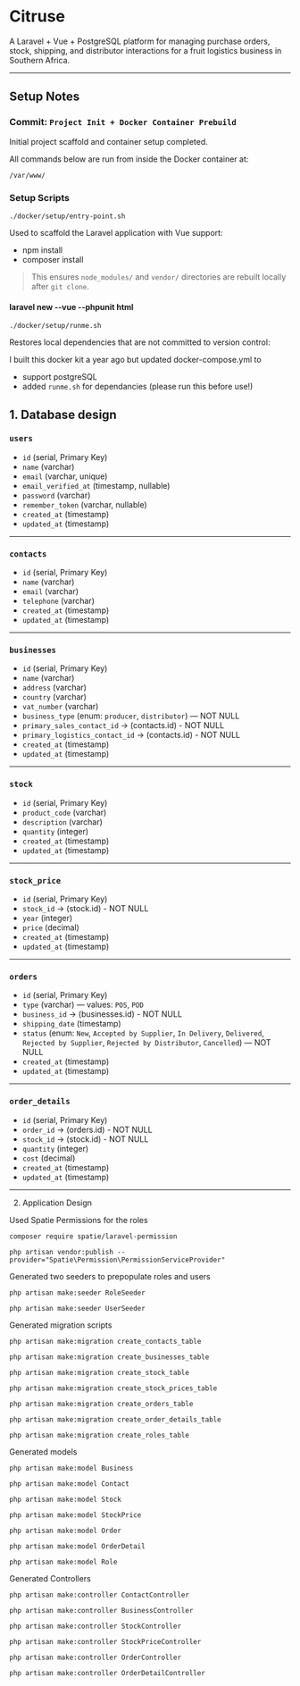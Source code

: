 # Citruse

A Laravel + Vue + PostgreSQL platform for managing purchase orders, stock, shipping, and distributor interactions for a fruit logistics business in Southern Africa.

---

## Setup Notes

### Commit: `Project Init + Docker Container Prebuild`

Initial project scaffold and container setup completed.

All commands below are run from inside the Docker container at:

`/var/www/`

### Setup Scripts

`./docker/setup/entry-point.sh`

Used to scaffold the Laravel application with Vue support:
- npm install
- composer install

> This ensures `node_modules/` and `vendor/` directories are rebuilt locally after `git clone`.

#### laravel new --vue --phpunit html

`./docker/setup/runme.sh`

Restores local dependencies that are not committed to version control:

I built this docker kit a year ago but updated docker-compose.yml to 
- support postgreSQL
- added `runme.sh` for dependancies (please run this before use!)

## 1. Database design

### `users`
- `id` (serial, Primary Key)
- `name` (varchar)
- `email` (varchar, unique)
- `email_verified_at` (timestamp, nullable)
- `password` (varchar)
- `remember_token` (varchar, nullable)
- `created_at` (timestamp)
- `updated_at` (timestamp)

---

### `contacts`
- `id` (serial, Primary Key)
- `name` (varchar)
- `email` (varchar)
- `telephone` (varchar)
- `created_at` (timestamp)
- `updated_at` (timestamp)

---

### `businesses`
- `id` (serial, Primary Key)
- `name` (varchar)
- `address` (varchar)
- `country` (varchar)
- `vat_number` (varchar)
- `business_type` (enum: `producer`, `distributor`) — NOT NULL
- `primary_sales_contact_id` -> (contacts.id) - NOT NULL
- `primary_logistics_contact_id` -> (contacts.id) - NOT NULL
- `created_at` (timestamp)
- `updated_at` (timestamp)

---

### `stock`
- `id` (serial, Primary Key)
- `product_code` (varchar)
- `description` (varchar)
- `quantity` (integer)
- `created_at` (timestamp)
- `updated_at` (timestamp)

---

### `stock_price`
- `id` (serial, Primary Key)
- `stock_id` -> (stock.id) - NOT NULL
- `year` (integer)
- `price` (decimal)
- `created_at` (timestamp)
- `updated_at` (timestamp)

---

### `orders`
- `id` (serial, Primary Key)
- `type` (varchar) — values: `POS`, `POD`
- `business_id` -> (businesses.id) - NOT NULL
- `shipping_date` (timestamp)
- `status` (enum: `New`, `Accepted by Supplier`, `In Delivery`, `Delivered`, `Rejected by Supplier`, `Rejected by Distributor`, `Cancelled`) — NOT NULL
- `created_at` (timestamp)
- `updated_at` (timestamp)

---

### `order_details`
- `id` (serial, Primary Key)
- `order_id` -> (orders.id) - NOT NULL
- `stock_id` -> (stock.id) - NOT NULL
- `quantity` (integer)
- `cost` (decimal)
- `created_at` (timestamp)
- `updated_at` (timestamp)

---

2. Application Design

Used Spatie Permissions for the roles

`composer require spatie/laravel-permission`

`php artisan vendor:publish --provider="Spatie\Permission\PermissionServiceProvider"`

Generated two seeders to prepopulate roles and users

`php artisan make:seeder RoleSeeder`

`php artisan make:seeder UserSeeder`

Generated migration scripts

`php artisan make:migration create_contacts_table`

`php artisan make:migration create_businesses_table`

`php artisan make:migration create_stock_table`

`php artisan make:migration create_stock_prices_table`

`php artisan make:migration create_orders_table`

`php artisan make:migration create_order_details_table`

`php artisan make:migration create_roles_table`

Generated models

`php artisan make:model Business`

`php artisan make:model Contact`

`php artisan make:model Stock`

`php artisan make:model StockPrice`

`php artisan make:model Order`

`php artisan make:model OrderDetail`

`php artisan make:model Role`

Generated Controllers

`php artisan make:controller ContactController`

`php artisan make:controller BusinessController`

`php artisan make:controller StockController`

`php artisan make:controller StockPriceController`

`php artisan make:controller OrderController`

`php artisan make:controller OrderDetailController`
